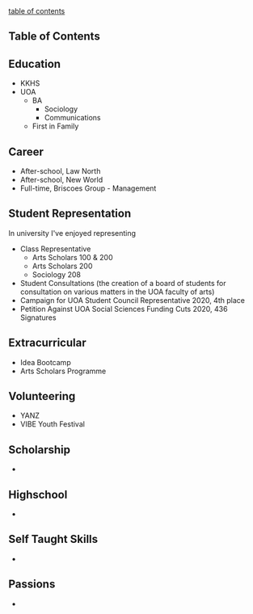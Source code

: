 <div id="tableofcontents">
<a href="#table-of-contents">table of contents</a>
</div>

## Table of Contents

## Education
- KKHS
- UOA
  - BA
    - Sociology
    - Communications
  - First in Family

## Career
- After-school, Law North
- After-school, New World
- Full-time, Briscoes Group - Management


## Student Representation
In university I've enjoyed representing
- Class Representative
  - Arts Scholars 100 & 200
  - Arts Scholars 200
  - Sociology 208
- Student Consultations (the creation of a board of students for consultation on various matters in the UOA faculty of arts)
- Campaign for UOA Student Council Representative 2020, 4th place
- Petition Against UOA Social Sciences Funding Cuts 2020, 436 Signatures

## Extracurricular
- Idea Bootcamp
- Arts Scholars Programme

## Volunteering
- YANZ
- VIBE Youth Festival

## Scholarship
-

## Highschool
-

## Self Taught Skills
-

## Passions
-
